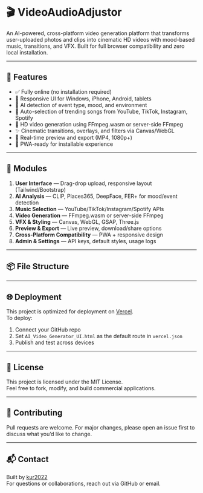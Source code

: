 # 🎬 VideoAudioAdjustor

An AI-powered, cross-platform video generation platform that transforms user-uploaded photos and clips into cinematic HD videos with mood-based music, transitions, and VFX. Built for full browser compatibility and zero local installation.

---

## 🚀 Features

- ✅ Fully online (no installation required)
- 📱 Responsive UI for Windows, iPhone, Android, tablets
- 🧠 AI detection of event type, mood, and environment
- 🎵 Auto-selection of trending songs from YouTube, TikTok, Instagram, Spotify
- 🎥 HD video generation using FFmpeg.wasm or server-side FFmpeg
- ✨ Cinematic transitions, overlays, and filters via Canvas/WebGL
- 🔄 Real-time preview and export (MP4, 1080p+)
- 🔐 PWA-ready for installable experience

---

## 🧩 Modules

1. **User Interface** — Drag-drop upload, responsive layout (Tailwind/Bootstrap)
2. **AI Analysis** — CLIP, Places365, DeepFace, FER+ for mood/event detection
3. **Music Selection** — YouTube/TikTok/Instagram/Spotify APIs
4. **Video Generation** — FFmpeg.wasm or server-side FFmpeg
5. **VFX & Styling** — Canvas, WebGL, GSAP, Three.js
6. **Preview & Export** — Live preview, download/share options
7. **Cross-Platform Compatibility** — PWA + responsive design
8. **Admin & Settings** — API keys, default styles, usage logs

---

## 📦 File Structure

---

## 🌐 Deployment

This project is optimized for deployment on [Vercel](https://vercel.com).  
To deploy:

1. Connect your GitHub repo
2. Set `AI_Video_Generator_UI.html` as the default route in `vercel.json`
3. Publish and test across devices

---

## 📄 License

This project is licensed under the MIT License.  
Feel free to fork, modify, and build commercial applications.

---

## 🤝 Contributing

Pull requests are welcome. For major changes, please open an issue first to discuss what you’d like to change.

---

## 📬 Contact

Built by [kur2022](https://github.com/kur2022)  
For questions or collaborations, reach out via GitHub or email.
